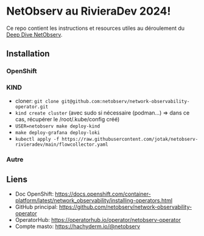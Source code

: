 # NetObserv au RivieraDev 2024!

Ce repo contient les instructions et resources utiles au déroulement du [Deep Dive NetObserv](https://www.rivieradev.fr/session/226).

## Installation

### OpenShift

### KIND

- cloner: `git clone git@github.com:netobserv/network-observability-operator.git`
- `kind create cluster` (avec sudo si nécessaire (podman...) => dans ce cas, récupérer le /root/.kube/config créé)
- `USER=netobserv make deploy-kind`
- `make deploy-grafana deploy-loki`
- `kubectl apply -f https://raw.githubusercontent.com/jotak/netobserv-rivieradev/main/flowcollector.yaml`

### Autre


## Liens

- Doc OpenShift: https://docs.openshift.com/container-platform/latest/network_observability/installing-operators.html
- GitHub principal: https://github.com/netobserv/network-observability-operator
- OperatorHub: https://operatorhub.io/operator/netobserv-operator
- Compte masto: https://hachyderm.io/@netobserv
